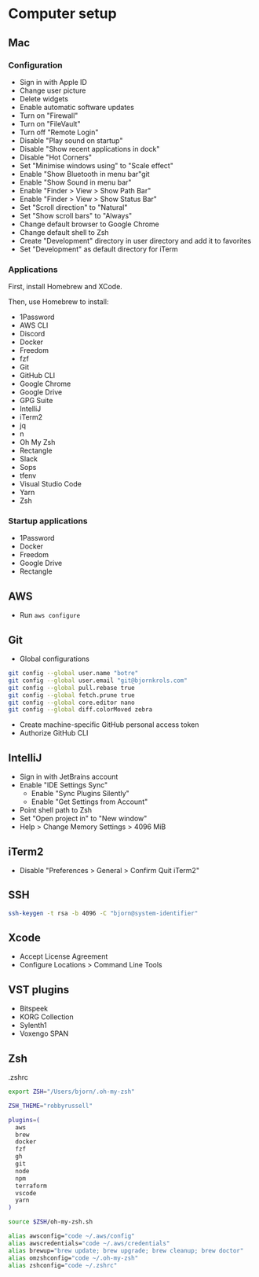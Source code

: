 # Computer setup

## Mac

### Configuration

* Sign in with Apple ID
* Change user picture
* Delete widgets
* Enable automatic software updates
* Turn on "Firewall"
* Turn on "FileVault"
* Turn off "Remote Login"
* Disable "Play sound on startup"
* Disable "Show recent applications in dock"
* Disable "Hot Corners"
* Set "Minimise windows using" to "Scale effect"
* Enable "Show Bluetooth in menu bar"git
* Enable "Show Sound in menu bar"
* Enable "Finder > View > Show Path Bar"
* Enable "Finder > View > Show Status Bar"
* Set "Scroll direction" to "Natural"
* Set "Show scroll bars" to "Always"
* Change default browser to Google Chrome
* Change default shell to Zsh
* Create "Development" directory in user directory and add it to favorites
* Set "Development" as default directory for iTerm

### Applications

First, install Homebrew and XCode.

Then, use Homebrew to install:

* 1Password
* AWS CLI
* Discord
* Docker
* Freedom
* fzf
* Git
* GitHub CLI
* Google Chrome
* Google Drive
* GPG Suite
* IntelliJ
* iTerm2
* jq
* n
* Oh My Zsh
* Rectangle
* Slack
* Sops
* tfenv
* Visual Studio Code
* Yarn
* Zsh

### Startup applications

* 1Password
* Docker
* Freedom
* Google Drive
* Rectangle

## AWS

* Run `aws configure`

## Git

* Global configurations

```bash
git config --global user.name "botre"
git config --global user.email "git@bjornkrols.com"
git config --global pull.rebase true
git config --global fetch.prune true
git config --global core.editor nano
git config --global diff.colorMoved zebra
```

* Create machine-specific GitHub personal access token
* Authorize GitHub CLI

## IntelliJ

* Sign in with JetBrains account
* Enable "IDE Settings Sync"
    * Enable "Sync Plugins Silently"
    * Enable "Get Settings from Account"
* Point shell path to Zsh
* Set "Open project in" to "New window"
* Help > Change Memory Settings > 4096 MiB

## iTerm2

* Disable "Preferences > General > Confirm Quit iTerm2"

## SSH

```bash
ssh-keygen -t rsa -b 4096 -C "bjorn@system-identifier"
```

## Xcode

- Accept License Agreement
- Configure Locations > Command Line Tools

## VST plugins

* Bitspeek
* KORG Collection
* Sylenth1
* Voxengo SPAN

## Zsh

.zshrc

```bash
export ZSH="/Users/bjorn/.oh-my-zsh"

ZSH_THEME="robbyrussell"

plugins=(
  aws
  brew
  docker
  fzf
  gh
  git
  node
  npm
  terraform
  vscode
  yarn
)

source $ZSH/oh-my-zsh.sh

alias awsconfig="code ~/.aws/config"
alias awscredentials="code ~/.aws/credentials"
alias brewup="brew update; brew upgrade; brew cleanup; brew doctor"
alias omzshconfig="code ~/.oh-my-zsh"
alias zshconfig="code ~/.zshrc"
```